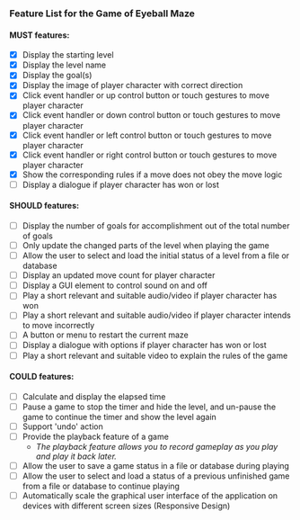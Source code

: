### Feature List for the Game of Eyeball Maze

#### MUST features:
- [x] Display the starting level
- [x] Display the level name
- [x] Display the goal(s)
- [x] Display the image of player character with correct direction
- [x] Click event handler or up control button or touch gestures to move player character
- [x] Click event handler or down control button or touch gestures to move player character
- [x] Click event handler or left control button or touch gestures to move player character
- [x] Click event handler or right control button or touch gestures to move player character
- [x] Show the corresponding rules if a move does not obey the move logic
- [ ] Display a dialogue if player character has won or lost

#### SHOULD features:
- [ ] Display the number of goals for accomplishment out of the total number of goals
- [ ] Only update the changed parts of the level when playing the game
- [ ] Allow the user to select and load the initial status of a level from a file or database
- [ ] Display an updated move count for player character
- [ ] Display a GUI element to control sound on and off
- [ ] Play a short relevant and suitable audio/video if player character has won
- [ ] Play a short relevant and suitable audio/video if player character intends to move incorrectly
- [ ] A button or menu to restart the current maze
- [ ] Display a dialogue with options if player character has won or lost
- [ ] Play a short relevant and suitable video to explain the rules of the game

#### COULD features:
- [ ] Calculate and display the elapsed time
- [ ] Pause a game to stop the timer and hide the level, and un-pause the game to continue the timer and show the level again
- [ ] Support 'undo' action
- [ ] Provide the playback feature of a game  
  * _The playback feature allows you to record gameplay as you play and play it back later._
- [ ] Allow the user to save a game status in a file or database during playing
- [ ] Allow the user to select and load a status of a previous unfinished game from a file or database to continue playing
- [ ] Automatically scale the graphical user interface of the application on devices with different screen sizes (Responsive Design)